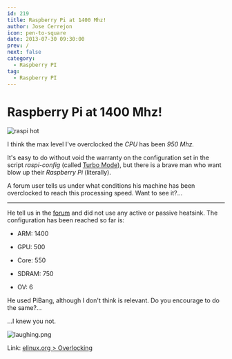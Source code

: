 ```yaml
---
id: 219
title: Raspberry Pi at 1400 Mhz!
author: Jose Cerrejon
icon: pen-to-square
date: 2013-07-30 09:30:00
prev: /
next: false
category:
  - Raspberry PI
tag:
  - Raspberry PI
---
```


# Raspberry Pi at 1400 Mhz!

![raspi hot](/images/04_RaspberryPi.png)

I think the max level I've overclocked the *CPU* has been *950 Mhz.*

It's easy to do without void the warranty on the configuration set in the script *raspi-config* (called [Turbo Mode](http://www.raspberrypi.org/archives/2008)), but there is a brave man who want blow up their *Raspberry Pi* (literally).

A forum user tells us under what conditions his machine has been overclocked to reach this processing speed. Want to see it?...

- - -
He tell us in the [forum](http://www.raspberrypi.org/phpBB3/viewtopic.php?f=63&t=51119) and did not use any active or passive heatsink. The configuration has been reached so far is:

* ARM: 1400

* GPU: 500

* Core: 550

* SDRAM: 750

* OV: 6

He used PiBang, although I don't think is relevant. Do you encourage to do the same?...

...I knew you not.

![laughing.png](/css/sm/laughing.png)

Link: [elinux.org > Overlocking](http://elinux.org/RPiconfig#Overclocking)